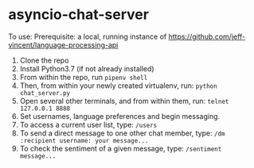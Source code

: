 # asyncio-chat-server

To use: 
    Prerequisite: a local, running instance of https://github.com/jeff-vincent/language-processing-api

1. Clone the repo
2. Install Python3.7 (if not already installed)
3. From within the repo, run `pipenv shell`
4. Then, from within your newly created virtualenv, run: `python chat_server.py`
5. Open several other terminals, and from within them, run: `telnet 127.0.0.1 8888`
6. Set usernames, language preferences and begin messaging. 
7. To access a current user list, type: `/users`
8. To send a direct message to one other chat member, type: `/dm :recipient username: your message...`
9. To check the sentiment of a given message, type: `/sentiment message...`
